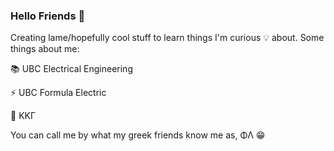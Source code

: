 ### Hello Friends 👋

<!--
**philam2001/philam2001** is a ✨ _special_ ✨ repository because its `README.md` (this file) appears on your GitHub profile.

Here are some ideas to get you started:

- 🔭 I’m currently working on ...
- 🌱 I’m currently learning ...
- 👯 I’m looking to collaborate on ...
- 🤔 I’m looking for help with ...
- 💬 Ask me about ...
- 📫 How to reach me: ...
- 😄 Pronouns: ...
- ⚡ Fun fact: ...
-->
Creating lame/hopefully cool stuff to learn things I'm curious 💡 about. Some things about me: <p></p>
📚 UBC Electrical Engineering 
<p></p>
⚡ UBC Formula Electric <p></p>
🦋 ΚΚΓ <p></p>

You can call me by what my greek friends know me as, ΦΛ 😁